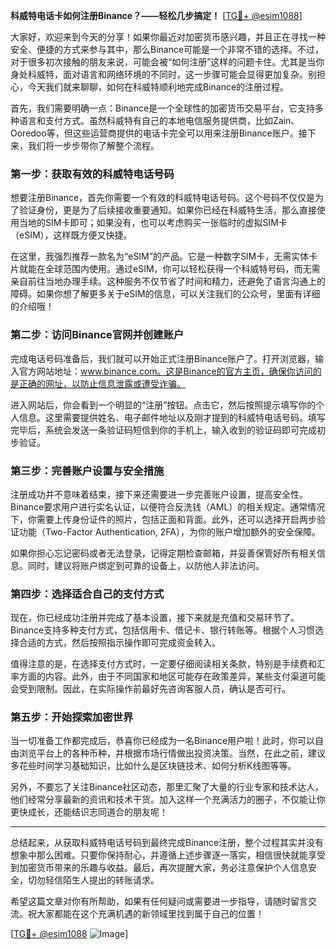 **科威特电话卡如何注册Binance？——轻松几步搞定！** [[TG💪+ @esim1088](https://t.me/s/esim1088)]

大家好，欢迎来到今天的分享！如果你最近对加密货币感兴趣，并且正在寻找一种安全、便捷的方式来参与其中，那么Binance可能是一个非常不错的选择。不过，对于很多初次接触的朋友来说，可能会被“如何注册”这样的问题卡住。尤其是当你身处科威特，面对语言和网络环境的不同时，这一步骤可能会显得更加复杂。别担心，今天我们就来聊聊，如何在科威特顺利地完成Binance的注册过程。

首先，我们需要明确一点：Binance是一个全球性的加密货币交易平台，它支持多种语言和支付方式。虽然科威特有自己的本地电信服务提供商，比如Zain、Ooredoo等，但这些运营商提供的电话卡完全可以用来注册Binance账户。接下来，我们将一步步带你了解整个流程。

### **第一步：获取有效的科威特电话号码**
想要注册Binance，首先你需要一个有效的科威特电话号码。这个号码不仅仅是为了验证身份，更是为了后续接收重要通知。如果你已经在科威特生活，那么直接使用当地的SIM卡即可；如果没有，也可以考虑购买一张临时的虚拟SIM卡（eSIM），这样既方便又快捷。

在这里，我强烈推荐一款名为“eSIM”的产品。它是一种数字SIM卡，无需实体卡片就能在全球范围内使用。通过eSIM，你可以轻松获得一个科威特号码，而无需亲自前往当地办理手续。这种服务不仅节省了时间和精力，还避免了语言沟通上的障碍。如果你想了解更多关于eSIM的信息，可以关注我们的公众号，里面有详细的介绍哦！

### **第二步：访问Binance官网并创建账户**
完成电话号码准备后，我们就可以开始正式注册Binance账户了。打开浏览器，输入官方网站地址：www.binance.com。这是Binance的官方主页，确保你访问的是正确的网址，以防止信息泄露或遭受诈骗。

进入网站后，你会看到一个明显的“注册”按钮。点击它，然后按照提示填写你的个人信息。这里需要提供姓名、电子邮件地址以及刚才提到的科威特电话号码。填写完毕后，系统会发送一条验证码短信到你的手机上，输入收到的验证码即可完成初步验证。

### **第三步：完善账户设置与安全措施**
注册成功并不意味着结束，接下来还需要进一步完善账户设置，提高安全性。Binance要求用户进行实名认证，以便符合反洗钱（AML）的相关规定。通常情况下，你需要上传身份证件的照片，包括正面和背面。此外，还可以选择开启两步验证功能（Two-Factor Authentication, 2FA），为你的账户增加额外的安全保障。

如果你担心忘记密码或者无法登录，记得定期检查邮箱，并妥善保管好所有相关信息。同时，建议将账户绑定到可靠的设备上，以防他人非法访问。

### **第四步：选择适合自己的支付方式**
现在，你已经成功注册并完成了基本设置，接下来就是充值和交易环节了。Binance支持多种支付方式，包括信用卡、借记卡、银行转账等。根据个人习惯选择合适的方式，然后按照指示操作即可完成资金转入。

值得注意的是，在选择支付方式时，一定要仔细阅读相关条款，特别是手续费和汇率方面的内容。此外，由于不同国家和地区可能存在政策差异，某些支付渠道可能会受到限制。因此，在实际操作前最好先咨询客服人员，确认是否可行。

### **第五步：开始探索加密世界**
当一切准备工作都完成后，恭喜你已经成为一名Binance用户啦！此时，你可以自由浏览平台上的各种币种，并根据市场行情做出投资决策。当然，在此之前，建议多花些时间学习基础知识，比如什么是区块链技术、如何分析K线图等等。

另外，不要忘了关注Binance社区动态，那里汇聚了大量的行业专家和技术达人，他们经常分享最新的资讯和技术干货。加入这样一个充满活力的圈子，不仅能让你更快成长，还能结识志同道合的朋友呢！

---

总结起来，从获取科威特电话号码到最终完成Binance注册，整个过程其实并没有想象中那么困难。只要你保持耐心，并遵循上述步骤逐一落实，相信很快就能享受到加密货币带来的乐趣与收益。最后，再次提醒大家，务必注意保护个人信息安全，切勿轻信陌生人提出的转账请求。

希望这篇文章对你有所帮助，如果有任何疑问或需要进一步指导，请随时留言交流。祝大家都能在这个充满机遇的新领域里找到属于自己的位置！

[[TG💪+ @esim1088](https://t.me/s/esim1088) ![Image](https://i.postimg.cc/4NQfJmqS/Snipaste-2025-05-13-00-14-12.png)]